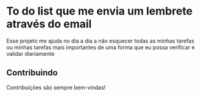 
# To do list que me envia um lembrete através do email

Esse projeto me ajuda no dia a dia a não esquecer todas as minhas tarefas ou minhas tarefas mais importantes de uma forma que eu possa verificar e validar diariamente 


## Contribuindo

Contribuições são sempre bem-vindas!


